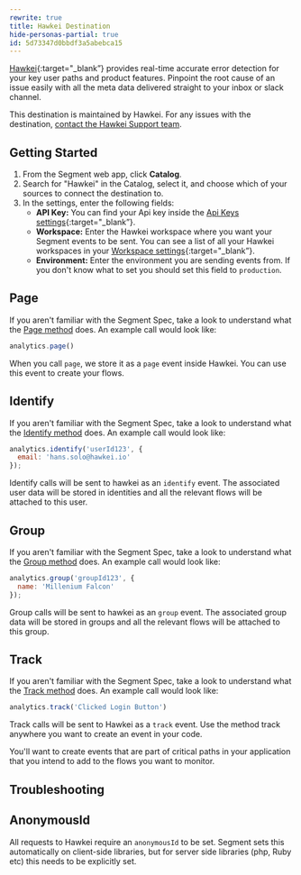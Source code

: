 ```yaml
---
rewrite: true
title: Hawkei Destination
hide-personas-partial: true
id: 5d73347d0bbdf3a5abebca15
---
```

[Hawkei](https://hawkei.io/?utm_source=segmentio&utm_medium=docs&utm_campaign=partners){:target="_blank”} provides real-time accurate error detection for your key user paths and product features. Pinpoint the root cause of an issue easily with all the meta data delivered straight to your inbox or slack channel.

This destination is maintained by Hawkei. For any issues with the destination, [contact the Hawkei Support team](mailto:support@hawkei.io).

## Getting Started



1. From the Segment web app, click **Catalog**.
2. Search for "Hawkei" in the Catalog, select it, and choose which of your sources to connect the destination to.
3. In the settings, enter the following fields:
    * **API Key:** You can find your Api key inside the [Api Keys settings](https://app.hawkei.io/settings/api_keys){:target="_blank”}.
    * **Workspace:** Enter the Hawkei workspace where you want your Segment events to be sent. You can see a list of all your Hawkei workspaces in your [Workspace settings](https://app.hawkei.io/settings/spaces){:target="_blank”}.
    * **Environment:** Enter the environment you are sending events from. If you don't know what to set you should set this field to `production`.


## Page

If you aren't familiar with the Segment Spec, take a look to understand what the [Page method](/docs/connections/spec/page/) does. An example call would look like:

```js
analytics.page()
```

When you call `page`, we store it as a `page` event inside Hawkei. You can use this event to create your flows.


## Identify

If you aren't familiar with the Segment Spec, take a look to understand what the [Identify method](/docs/connections/spec/identify/) does. An example call would look like:

```js
analytics.identify('userId123', {
  email: 'hans.solo@hawkei.io'
});
```

Identify calls will be sent to hawkei as an `identify` event. The associated user data will be stored in identities and all the relevant flows will be attached to this user.

## Group

If you aren't familiar with the Segment Spec, take a look to understand what the [Group method](/docs/connections/spec/group/) does. An example call would look like:

```js
analytics.group('groupId123', {
  name: 'Millenium Falcon'
});
```

Group calls will be sent to hawkei as an `group` event. The associated group data will be stored in groups and all the relevant flows will be attached to this group.


## Track

If you aren't familiar with the Segment Spec, take a look to understand what the [Track method](/docs/connections/spec/track/) does. An example call would look like:

```js
analytics.track('Clicked Login Button')
```

Track calls will be sent to Hawkei as a `track` event. Use the method track anywhere you want to create an event in your code.

You'll want to create events that are part of critical paths in your application that you intend to add to the flows you want to monitor.

## Troubleshooting

## AnonymousId

All requests to Hawkei require an `anonymousId` to be set. Segment sets this automatically on client-side libraries, but for server side libraries (php, Ruby etc) this needs to be explicitly set.
